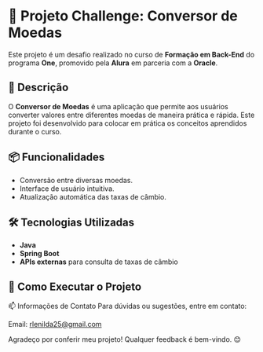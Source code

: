 # 🚀 Projeto Challenge: Conversor de Moedas

Este projeto é um desafio realizado no curso de **Formação em Back-End** do programa **One**, promovido pela **Alura** em parceria com a **Oracle**.

## 🌟 Descrição

O **Conversor de Moedas** é uma aplicação que permite aos usuários converter valores entre diferentes moedas de maneira prática e rápida. Este projeto foi desenvolvido para colocar em prática os conceitos aprendidos durante o curso.

## 📦 Funcionalidades

- Conversão entre diversas moedas.
- Interface de usuário intuitiva.
- Atualização automática das taxas de câmbio.

## 🛠️ Tecnologias Utilizadas

- **Java**
- **Spring Boot**
- **APIs externas** para consulta de taxas de câmbio

## 🚀 Como Executar o Projeto

📫 Informações de Contato
Para dúvidas ou sugestões, entre em contato:

Email: rlenilda25@gmail.com

Agradeço por conferir meu projeto! Qualquer feedback é bem-vindo. 😊

